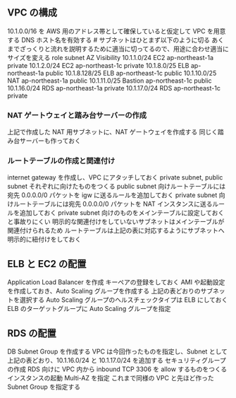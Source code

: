 ## VPC の構成

10.1.0.0/16 を AWS 用のアドレス帯として確保していると仮定して VPC を用意する
DNS ホスト名を有効する #
サブネットはひとまず以下のように切る
あくまでざっくりと流れを説明するために適当に切ってるので、用途に合わせ適当にサイズを変える
role subnet AZ Visibility
10.1.1.0/24 EC2 ap-northeast-1a private
10.1.2.0/24 EC2 ap-northeast-1c private
10.1.8.0/25 ELB ap-northeast-1a public
10.1.8.128/25 ELB ap-northeast-1c public
10.1.10.0/25 NAT ap-northeast-1a public
10.1.11.0/25 Bastion ap-northeast-1c public
10.1.16.0/24 RDS ap-northeast-1a private
10.1.17.0/24 RDS ap-northeast-1c private

### NAT ゲートウェイと踏み台サーバーの作成

上記で作成した NAT 用サブネットに、NAT ゲートウェイを作成する
同じく踏み台サーバーも作っておく

### ルートテーブルの作成と関連付け

internet gateway を作成し、VPC にアタッチしておく
private subnet, public subnet それぞれに向けたものをつくる
public subnet 向けルートテーブルには宛先 0.0.0.0/0 パケットを igw に送るルールを追加しておく
private subnet 向けルートテーブルには宛先 0.0.0.0/0 パケットを NAT インスタンスに送るルールを追加しておく
private subnet 向けのものをメインテーブルに設定しておくと事故りにくい
明示的な関連付けをしていないサブネットはメインテーブルが関連付けられるため
ルートテーブルは上記の表に対応するようにサブネットへ明示的に紐付けをしておく

## ELB と EC2 の配置

Application Load Balancer を作成
キーペアの登録をしておく
AMI や起動設定を作成しておき、Auto Scaling グループを作成する
上記の表どおりのサブネットを選択する
Auto Scaling グループのヘルスチェックタイプは ELB にしておく
ELB のターゲットグループに Auto Scaling グループを指定

## RDS の配置

DB Subnet Group を作成する
VPC は今回作ったものを指定し、Subnet として上記の表どおり、10.1.16.0/24 と 10.1.17.0/24 を追加する
セキュリティグループの作成
RDS 向けに VPC 内から inbound TCP 3306 を allow するものをつくる
インスタンスの起動
Multi-AZ を指定
これまで同様の VPC と先ほど作った Subnet Group を指定する
